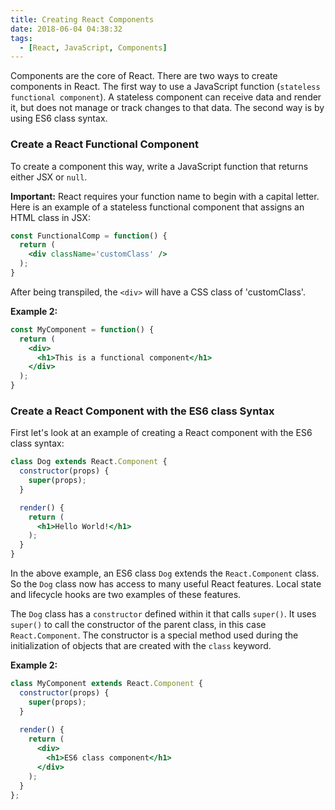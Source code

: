 ```yaml
---
title: Creating React Components
date: 2018-06-04 04:38:32
tags:
  - [React, JavaScript, Components]
---
```

Components are the core of React. There are two ways to create components in React. The first way to use a JavaScript function (`stateless functional component`). A stateless component can receive data and render it, but does not manage or track changes to that data. The second way is by using ES6 class syntax.

### Create a React Functional Component
To create a component this way, write a JavaScript function that returns either JSX or `null`.

**Important:** React requires your function name to begin with a capital letter.
Here is an example of a stateless functional component that assigns an HTML class in JSX:

```jsx
const FunctionalComp = function() {
  return (
    <div className='customClass' />
  );
}
```

After being transpiled, the `<div>` will have a CSS class of 'customClass'.

**Example 2:**

```jsx
const MyComponent = function() {
  return (
    <div>
      <h1>This is a functional component</h1>
    </div>
  );
}
```

### Create a React Component with the ES6 class Syntax
First let's look at an example of creating a React component with the ES6 class syntax:

```jsx
class Dog extends React.Component {
  constructor(props) {
    super(props);
  }

  render() {
    return (
      <h1>Hello World!</h1>
    );
  }
}
```

In the above example, an ES6 class `Dog` extends the `React.Component` class. So the `Dog` class now has access to many useful React features. Local state and lifecycle hooks are two examples of these features.

The `Dog` class has a `constructor` defined within it that calls `super()`. It uses `super()` to call the constructor of the parent class, in this case `React.Component`.
The constructor is a special method used during the initialization of objects that are created with the `class` keyword.

**Example 2:**

```jsx
class MyComponent extends React.Component {
  constructor(props) {
    super(props);
  }
  
  render() {
    return (
      <div>
        <h1>ES6 class component</h1>
      </div>
    );
  }
};
```
